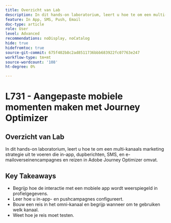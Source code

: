 ```yaml
---
title: Overzicht van Lab
description: In dit hands-on laboratorium, leert u hoe te om een multi-kanaals marketing strategie uit te voeren die in-app, dupberichten, SMS, en e-mailoverseinencampagnes en reizen in Adobe Journey Optimizer omvat.
feature: In App, SMS, Push, Email
doc-type: article
role: User
level: Advanced
recommendations: noDisplay, noCatalog
hide: true
hidefromtoc: true
source-git-commit: 675f402b8c2ad8511736bbb683922fc07763e247
workflow-type: tm+mt
source-wordcount: '108'
ht-degree: 0%

---
```



# L731 - Aangepaste mobiele momenten maken met Journey Optimizer

## Overzicht van Lab

In dit hands-on laboratorium, leert u hoe te om een multi-kanaals marketing strategie uit te voeren die in-app, dupberichten, SMS, en e-mailoverseinencampagnes en reizen in Adobe Journey Optimizer omvat.

## Key Takeaways

* Begrijp hoe de interactie met een mobiele app wordt weerspiegeld in profielgegevens.
* Leer hoe u in-app- en pushcampagnes configureert.
* Bouw een reis in het omni-kanaal en begrijp wanneer om te gebruiken welk kanaal.
* Weet hoe je reis moet testen.
